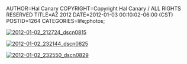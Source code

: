 AUTHOR=Hal Canary
COPYRIGHT=Copyright Hal Canary / ALL RIGHTS RESERVED
TITLE=AZ 2012
DATE=2012-01-03 00:10:02-06:00 (CST)
POSTID=1264
CATEGORIES=life;photos;

[![2012-01-02_212724_dscn0815](https://halcanary.org/images/c1a3302603f3d67b49e56b2e7d93ca5ad9d1d77b.jpg)](http://www.flickr.com/photos/philosophies/6625299775/)

[![2012-01-02_232144_dscn0825](https://halcanary.org/images/e3bdfb1767b917c866b807ea245c7129177a73ca.jpg)](http://www.flickr.com/photos/philosophies/6625355555/)

[![2012-01-02_232550_dscn0829](https://halcanary.org/images/daff3be588492b0927e2f044315270525363a328.jpg)](http://www.flickr.com/photos/philosophies/6625359747/)
